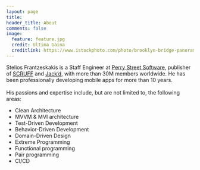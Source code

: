 ```yaml
---
layout: page
title: 
header_title: About
comments: false
image:
  feature: feature.jpg
  credit: Ultima Gaina
  creditlink: https://www.istockphoto.com/photo/brooklyn-bridge-panorama-at-sunset-gm489208410-74590085
---
```


Stelios Frantzeskakis is a Staff Engineer at [Perry Street Software](https://www.perrystreet.com/), publisher of [SCRUFF](https://www.scruff.com/) and [Jack’d](https://www.jackd.com/), with more than 30M members worldwide. He has been professionally developing mobile apps for more than 10 years.
<br/><br/>
His passions and expertise include, but are not limited to, the following areas:

- Clean Architecture
- MVVM & MVI architecture
- Test-Driven Development
- Behavior-Driven Development
- Domain-Driven Design
- Extreme Programming
- Functional programming
- Pair programming
- CI/CD
